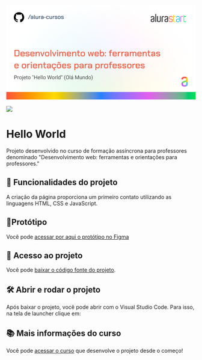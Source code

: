 
![Descricao da sua imagem](https://raw.githubusercontent.com/silviosnjr/silviosnjr/main/Alura%20Start-Desenvolvimento%20web_%20ferramentas%20e%20orienta%C3%A7%C3%B5es%20para%20professores.png)

![](https://img.shields.io/github/license/alura-cursos/android-com-kotlin-personalizando-ui)

# Hello World

Projeto desenvolvido no curso de formação assíncrona para professores denominado "Desenvolvimento web: ferramentas e orientações para professores."

## 🔨 Funcionalidades do projeto

A criação da página proporciona um primeiro contato utilizando as linguagens HTML, CSS e JavaScript.

## 🎨Protótipo

Você pode [acessar por aqui o protótipo no Figma](https://www.figma.com/file/P2RnuaKEOOeQdqXgcqhTzZ/Hello-Word%3A-Minha-primeira-p%C3%A1gina-para-web?type=design&node-id=0%3A1&mode=design&t=n7bFGUZqUt6kCtew-1)

## 📁 Acesso ao projeto

Você pode [baixar o código fonte do projeto](https://codeload.github.com/silviosnjr/Hello-World/zip/refs/heads/main).

## 🛠️ Abrir e rodar o projeto

Após baixar o projeto, você pode abrir com o Visual Studio Code. Para isso, na tela de launcher clique em:

## 📚 Mais informações do curso

Você pode [acessar o curso](https://cursos.alura.com.br/course/ferramentas-orientacoes-professores) que desenvolve o projeto desde o começo!
